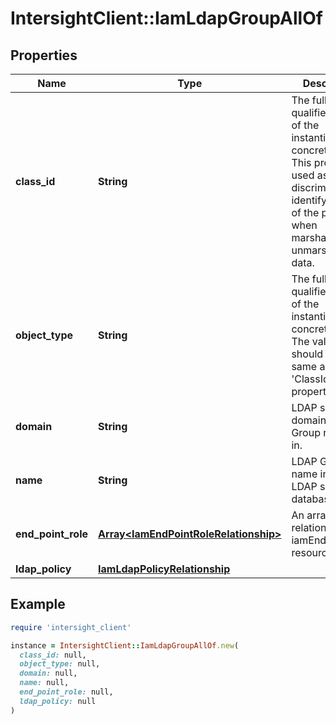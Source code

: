 # IntersightClient::IamLdapGroupAllOf

## Properties

| Name | Type | Description | Notes |
| ---- | ---- | ----------- | ----- |
| **class_id** | **String** | The fully-qualified name of the instantiated, concrete type. This property is used as a discriminator to identify the type of the payload when marshaling and unmarshaling data. | [default to &#39;iam.LdapGroup&#39;] |
| **object_type** | **String** | The fully-qualified name of the instantiated, concrete type. The value should be the same as the &#39;ClassId&#39; property. | [default to &#39;iam.LdapGroup&#39;] |
| **domain** | **String** | LDAP server domain the Group resides in. | [optional] |
| **name** | **String** | LDAP Group name in the LDAP server database. | [optional] |
| **end_point_role** | [**Array&lt;IamEndPointRoleRelationship&gt;**](IamEndPointRoleRelationship.md) | An array of relationships to iamEndPointRole resources. | [optional] |
| **ldap_policy** | [**IamLdapPolicyRelationship**](IamLdapPolicyRelationship.md) |  | [optional] |

## Example

```ruby
require 'intersight_client'

instance = IntersightClient::IamLdapGroupAllOf.new(
  class_id: null,
  object_type: null,
  domain: null,
  name: null,
  end_point_role: null,
  ldap_policy: null
)
```


